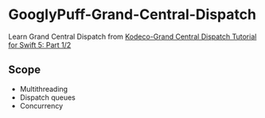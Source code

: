 # GooglyPuff-Grand-Central-Dispatch

Learn Grand Central Dispatch from [Kodeco-Grand Central Dispatch Tutorial for Swift 5: Part 1/2](https://www.kodeco.com/28540615-grand-central-dispatch-tutorial-for-swift-5-part-1-2)

## Scope

- Multithreading
- Dispatch queues
- Concurrency